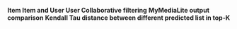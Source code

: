 **Item Item and User User Collaborative filtering**
**MyMediaLite output comparison**
**Kendall Tau distance between different predicted list in top-K**



